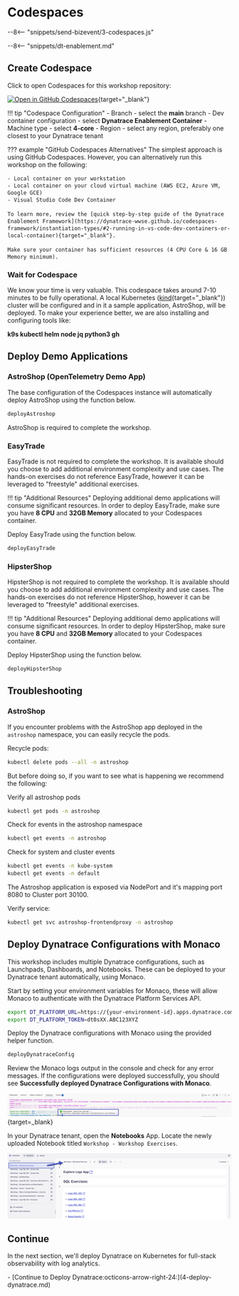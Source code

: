 # Codespaces
--8<-- "snippets/send-bizevent/3-codespaces.js"

--8<-- "snippets/dt-enablement.md"

## Create Codespace

Click to open Codespaces for this workshop repository:

[![Open in GitHub Codespaces](https://github.com/codespaces/badge.svg)](https://codespaces.new/dynatrace-wwse/workshop-dynatrace-log-analytics){target="_blank"}

!!! tip "Codespace Configuration"
    - Branch
        - select the **main** branch
    - Dev container configuration
        - select **Dynatrace Enablement Container**
    - Machine type
        - select **4-core**
    - Region
        - select any region, preferably one closest to your Dynatrace tenant

??? example "GitHub Codespaces Alternatives"
    The simplest approach is using GitHub Codespaces.  However, you can alternatively run this workshop on the following:

    - Local container on your workstation
    - Local container on your cloud virtual machine (AWS EC2, Azure VM, Google GCE)
    - Visual Studio Code Dev Container

    To learn more, review the [quick step-by-step guide of the Dynatrace Enablement Framework](https://dynatrace-wwse.github.io/codespaces-framework/instantiation-types/#2-running-in-vs-code-dev-containers-or-local-container){target="_blank"}.

    Make sure your container has sufficient resources (4 CPU Core & 16 GB Memory minimum).

### Wait for Codespace

We know your time is very valuable. This codespace takes around 7-10 minutes to be fully operational. A local Kubernetes ([kind](https://kind.sigs.k8s.io/){target="_blank"}) cluster will be configured and in it a sample application, AstroShop, will be deployed. To make your experience better, we are also installing and configuring tools like:

**k9s kubectl helm node jq python3 gh**

## Deploy Demo Applications

### AstroShop (OpenTelemetry Demo App)

The base configuration of the Codespaces instance will automatically deploy AstroShop using the function below.

```sh
deployAstroshop
```

AstroShop is required to complete the workshop.

### EasyTrade

EasyTrade is not required to complete the workshop.  It is available should you choose to add additional environment complexity and use cases.  The hands-on exercises do not reference EasyTrade, however it can be leveraged to "freestyle" additional exercises.

!!! tip "Additional Resources"
    Deploying additional demo applications will consume significant resources.  In order to deploy EasyTrade, make sure you have **8 CPU** and **32GB Memory** allocated to your Codespaces container.

Deploy EasyTrade using the function below.

```sh
deployEasyTrade
```

### HipsterShop

HipsterShop is not required to complete the workshop.  It is available should you choose to add additional environment complexity and use cases.  The hands-on exercises do not reference HipsterShop, however it can be leveraged to "freestyle" additional exercises.

!!! tip "Additional Resources"
    Deploying additional demo applications will consume significant resources.  In order to deploy HipsterShop, make sure you have **8 CPU** and **32GB Memory** allocated to your Codespaces container.

Deploy HipsterShop using the function below.

```sh
deployHipsterShop
```

## Troubleshooting
<!--TODO: Update Troubleshooting -->

### AstroShop

If you encounter problems with the AstroShop app deployed in the `astroshop` namespace, you can easily recycle the pods.

Recycle pods:
```sh
kubectl delete pods --all -n astroshop
```

But before doing so, if you want to see what is happening we recommend the following: 

Verify all astroshop pods
```sh
kubectl get pods -n astroshop
```

Check for events in the astroshop namespace
```sh
kubectl get events -n astroshop
```

Check for system and cluster events 
```sh
kubectl get events -n kube-system
kubectl get events -n default
```

The Astroshop application is exposed via NodePort and it's mapping port 8080 to Cluster port 30100.

Verify service:
```sh
kubectl get svc astroshop-frontendproxy -n astroshop
```

## Deploy Dynatrace Configurations with Monaco

This workshop includes multiple Dynatrace configurations, such as Launchpads, Dashboards, and Notebooks.  These can be deployed to your Dynatrace tenant automatically, using Monaco.

Start by setting your environment variables for Monaco, these will allow Monaco to authenticate with the Dynatrace Platform Services API.

```sh
export DT_PLATFORM_URL=https://{your-environment-id}.apps.dynatrace.com
export DT_PLATFORM_TOKEN=dt0sXX.ABC123XYZ
```

Deploy the Dynatrace configurations with Monaco using the provided helper function.

```sh
deployDynatraceConfig
```

Review the Monaco logs output in the console and check for any error messages.  If the configurations were deployed successfully, you should see **Successfully deployed Dynatrace Configurations with Monaco**.

![Monaco Successful](./img/prereq-dt_monaco_deployment_success.png){target=_blank}

In your Dynatrace tenant, open the **Notebooks** App.  Locate the newly uploaded Notebook titled `Workshop - Workshop Exercises`.

![Workshop Notebooks](./img/prereq-dt_monaco_workshop_notebooks.png)

## Continue

In the next section, we'll deploy Dynatrace on Kubernetes for full-stack observability with log analytics.

<div class="grid cards" markdown>
- [Continue to Deploy Dynatrace:octicons-arrow-right-24:](4-deploy-dynatrace.md)
</div>
